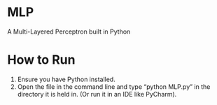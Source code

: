 # MLP
A Multi-Layered Perceptron built in Python 

# How to Run
1. Ensure you have Python installed.
2. Open the file in the command line and type “python MLP.py” in the directory it is held in. (Or run it in an IDE like PyCharm).

